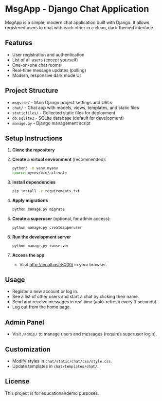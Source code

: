 # MsgApp - Django Chat Application

MsgApp is a simple, modern chat application built with Django. It allows registered users to chat with each other in a clean, dark-themed interface.

## Features
- User registration and authentication
- List of all users (except yourself)
- One-on-one chat rooms
- Real-time message updates (polling)
- Modern, responsive dark mode UI

## Project Structure
- `msgsite/` - Main Django project settings and URLs
- `chat/` - Chat app with models, views, templates, and static files
- `staticfiles/` - Collected static files for deployment
- `db.sqlite3` - SQLite database (default for development)
- `manage.py` - Django management script

## Setup Instructions

1. **Clone the repository**

2. **Create a virtual environment** (recommended):
   ```bash
   python3 -m venv myenv
   source myenv/bin/activate
   ```

3. **Install dependencies**
   ```bash
   pip install -r requirements.txt
   ```

4. **Apply migrations**
   ```bash
   python manage.py migrate
   ```

5. **Create a superuser** (optional, for admin access):
   ```bash
   python manage.py createsuperuser
   ```

6. **Run the development server**
   ```bash
   python manage.py runserver
   ```

7. **Access the app**
   - Visit [http://localhost:8000/](http://localhost:8000/) in your browser.

## Usage
- Register a new account or log in.
- See a list of other users and start a chat by clicking their name.
- Send and receive messages in real time (auto-refresh every 3 seconds).
- Log out from the home page.

## Admin Panel
- Visit `/admin/` to manage users and messages (requires superuser login).

## Customization
- Modify styles in `chat/static/chat/css/style.css`.
- Update templates in `chat/templates/chat/`.

## License
This project is for educational/demo purposes. 